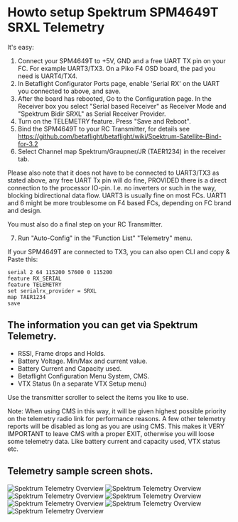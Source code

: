 # Howto setup Spektrum SPM4649T SRXL Telemetry

It's easy:

1. Connect your SPM4649T to +5V, GND and a free UART TX pin on your FC. For example UART3/TX3.  On a Piko F4 OSD board, the pad you need is UART4/TX4.
2. In Betaflight Configurator Ports page, enable 'Serial RX' on the UART you connected to above, and save.
3. After the board has rebooted, Go to the Configuration page.  In the Receiver box you select "Serial based Receiver" as Receiver Mode and "Spektrum Bidir SRXL" as Serial Receiver Provider.
4. Turn on the TELEMETRY feature. Press "Save and Reboot".
5. Bind the SPM4649T to your RC Transmitter, for details see https://github.com/betaflight/betaflight/wiki/Spektrum-Satellite-Bind-for-3.2
6. Select Channel map Spektrum/Graupner/JR (TAER1234) in the receiver tab.  


Please also note that it does not have to be connected to UART3/TX3 as stated above, any free UART Tx pin will do fine, PROVIDED there is a direct connection to the processor IO-pin. I.e. no inverters or such in the way, blocking bidirectional data flow. UART3 is usually fine on most FCs.  UART1 and 6 might be more troublesome on F4 based FCs, depending on FC brand and design. 
 
You must also do a final step on your RC Transmitter.

7. Run "Auto-Config" in the "Function List" "Telemetry" menu.

If your SPM4649T are connected to TX3, you can also open CLI and copy & Paste this:

`serial 2 64 115200 57600 0 115200`    
`feature RX_SERIAL`    
`feature TELEMETRY`    
`set serialrx_provider = SRXL`    
`map TAER1234`    
`save`    


## The information you can get via Spektrum Telemetry.

* RSSI, Frame drops and Holds.   
* Battery Voltage. Min/Max and current value.
* Battery Current and Capacity used.
* Betaflight Configuration Menu System, CMS. 
* VTX Status (In a separate VTX  Setup menu)

Use the transmitter scroller to select the items you like to use.

Note: When using CMS in this way, it will be given highest possible priority on the telemetry radio link for performance reasons. A few other telemetry reports will be disabled as long as you are using CMS. This makes it VERY IMPORTANT to leave CMS with a proper EXIT, otherwise you will loose some telemetry data. Like battery current and capacity used, VTX status etc. 

## Telemetry sample screen shots.

![Spektrum Telemetry Overview](https://raw.githubusercontent.com/wiki/betaflight/betaflight/images/Spektrum_TM_Overview.jpg)
![Spektrum Telemetry Overview](https://raw.githubusercontent.com/wiki/betaflight/betaflight/images/Spektrum_TM_Flightlog.jpg)
![Spektrum Telemetry Overview](https://raw.githubusercontent.com/wiki/betaflight/betaflight/images/Spektrum_TM_Voltage_MinMax.jpg)
![Spektrum Telemetry Overview](https://raw.githubusercontent.com/wiki/betaflight/betaflight/images/Spektrum_TM_Voltage.jpg)
![Spektrum Telemetry Overview](https://raw.githubusercontent.com/wiki/betaflight/betaflight/images/Spektrum_TM_FlightPackCapacity.jpg)
![Spektrum Telemetry Overview](https://raw.githubusercontent.com/wiki/betaflight/betaflight/images/Spektrum_TM_Text_CMS.jpg)
![Spektrum Telemetry Overview](https://raw.githubusercontent.com/wiki/betaflight/betaflight/images/Spektrum_VTX_Status.jpg)
